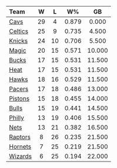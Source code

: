 | Team                            |  W  |  L  |  W%   |   GB   |
|:--------------------------------|:---:|:---:|:-----:|:------:|
| [Cavs](/r/clevelandcavs)        | 29  |  4  | 0.879 | 0.000  |
| [Celtics](/r/bostonceltics)     | 25  |  9  | 0.735 | 4.500  |
| [Knicks](/r/NYKnicks)           | 24  | 10  | 0.706 | 5.500  |
| [Magic](/r/OrlandoMagic)        | 20  | 15  | 0.571 | 10.000 |
| [Bucks](/r/MkeBucks)            | 17  | 15  | 0.531 | 11.500 |
| [Heat](/r/heat)                 | 17  | 15  | 0.531 | 11.500 |
| [Hawks](/r/AtlantaHawks)        | 18  | 16  | 0.529 | 11.500 |
| [Pacers](/r/pacers)             | 17  | 18  | 0.486 | 13.000 |
| [Pistons](/r/DetroitPistons)    | 15  | 18  | 0.455 | 14.000 |
| [Bulls](/r/chicagobulls)        | 15  | 19  | 0.441 | 14.500 |
| [Philly](/r/sixers)             | 13  | 19  | 0.406 | 15.500 |
| [Nets](/r/GoNets)               | 13  | 21  | 0.382 | 16.500 |
| [Raptors](/r/torontoraptors)    |  8  | 26  | 0.235 | 21.500 |
| [Hornets](/r/CharlotteHornets)  |  7  | 25  | 0.219 | 21.500 |
| [Wizards](/r/washingtonwizards) |  6  | 25  | 0.194 | 22.000 |